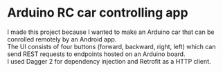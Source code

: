 # Arduino RC car controlling app
I made this project because I wanted to make an Arduino car that can be conrolled remotely by an Android app.<br/>
The UI consists of four buttons (forward, backward, right, left) which can send REST requests to endpoints hosted on an Arduino board.<br/>
I used Dagger 2 for dependency injection and Retrofit as a HTTP client.
